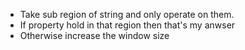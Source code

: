 - Take sub region of string and only operate on them.
- If property hold in that region then that's my anwser
- Otherwise increase the window size